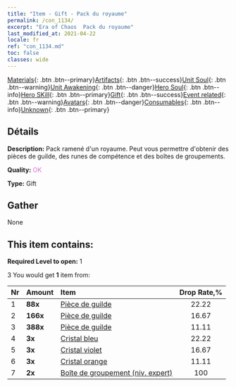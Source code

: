 ```yaml
---
title: "Item - Gift - Pack du royaume"
permalink: /con_1134/
excerpt: "Era of Chaos  Pack du royaume"
last_modified_at: 2021-04-22
locale: fr
ref: "con_1134.md"
toc: false
classes: wide
---
```

 [Materials](/ItemsFR/){: .btn .btn--primary}[Artifacts](/ItemsFR/Artifacts/){: .btn .btn--success}[Unit Soul](/ItemsFR/UnitSoul/){: .btn .btn--warning}[Unit Awakening](/ItemsFR/UnitAwakening/){: .btn .btn--danger}[Hero Soul](/ItemsFR/HeroSoul/){: .btn .btn--info}[Hero SKill](/ItemsFR/HeroSkill/){: .btn .btn--primary}[Gift](/ItemsFR/Gift/){: .btn .btn--success}[Event related](/ItemsFR/Events/){: .btn .btn--warning}[Avatars](/ItemsFR/Avatars/){: .btn .btn--danger}[Consumables](/ItemsFR/Consumables/){: .btn .btn--info}[Unknown](/ItemsFR/Unknown/){: .btn .btn--primary}

## Détails
 **Description:** Pack ramené d'un royaume. Peut vous permettre d'obtenir des pièces de guilde, des runes de compétence et des boîtes de groupements.

 **Quality:** <span style="color: #DA70D6">OK</span>

 **Type:** Gift

## Gather

  None

## This item contains:

 **Required Level to open:** 1

 3 You would get **1** item  from:

  | Nr | Amount |     Item    | Drop Rate,% |
  |:---|:-------|:------------|:---------:|
  | 1 |  **88x** | [Pièce de guilde](/ItemsFR/con_896/) | 22.22 | 
  | 2 |  **166x** | [Pièce de guilde](/ItemsFR/con_896/) | 16.67 | 
  | 3 |  **388x** | [Pièce de guilde](/ItemsFR/con_896/) | 11.11 | 
  | 4 |  **3x** | [Cristal bleu](/ItemsFR/con_716/) | 22.22 | 
  | 5 |  **3x** | [Cristal violet](/ItemsFR/con_720/) | 16.67 | 
  | 6 |  **3x** | [Cristal orange](/ItemsFR/con_730/) | 11.11 | 
  | 7 |  **2x** | [Boîte de groupement (niv. expert)](/ItemsFR/con_760/) | 100 | 
